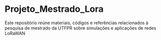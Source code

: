 # Projeto_Mestrado_Lora
Este repositório reúne materiais, códigos e referências relacionados à pesquisa de mestrado da UTFPR sobre simulações e aplicações de redes LoRaWAN
